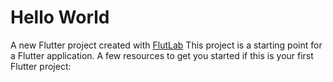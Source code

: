 # Hello World

A new Flutter project created with [FlutLab](https://flutlab.io)
This project is a starting point for a Flutter application.
A few resources to get you started if this is your first Flutter project:
